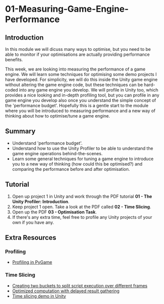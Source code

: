 # 01-Measuring-Game-Engine-Performance
## Introduction
In this module we will dicuss many ways to optimise, but you need to be able to monitor if your optimisations are actually providing performance benefits.

This week, we are looking into measuring the performance of a game engine. We will learn some techniques for optimising some demo projects I have developed. For simplicity, we will do this inside the Unity game engine without altering the game engine code, but these techniques can be hard-coded into any game engine you develop. We will profile in Unity too, which provides a nice looking and in-depth profiling tool, but you can profile in any game engine you develop also once you understand the simple concept of the 'performance budget'. Hopefully this is a gentle start to the module where you will be introduced to measuring performance and a new way of thinking about how to optimise/tune a game engine.

## Summary
- Understand 'performance budget'.
- Understand how to use the Unity Profiler to be able to understand the game engine operations behind-the-scenes.
- Learn some general techniques for tuning a game engine to introduce you to a new way of thinking (how could this be optimised?) and comparing the performance before and after optimisation.

## Tutorial
1. Open up project 1 in Unity and work through the PDF tutorial **01 - The Unity Profiler: Introduction**.
2. Keep project 1 open. Take a look at the PDF called **02 - Time Slicing**.
3. Open up the PDF **03 - Optimisation Task**.
4. If there's any extra time, feel free to profile any Unity projects of your own if you have any.

## Extra Resources
### Profiling
- [Profiling in PyGame](https://www.pygame.org/wiki/Profiling?parent=CookBook%3Cbr%3E)

### Time Slicing
- [Creating two buckets to split script execution over different frames](https://thegamedev.guru/unity-performance/cpu-slicing-secrets/)
- [Optimized computation with delayed result gathering](https://allenchou.net/2021/05/time-slicing/)
- [Time slicing demo in Unity](https://medium.com/@arnaud.jamin/a-simple-way-to-distribute-game-updates-over-multiple-frames-ba0718dbd5cd#.o10kmuunl)